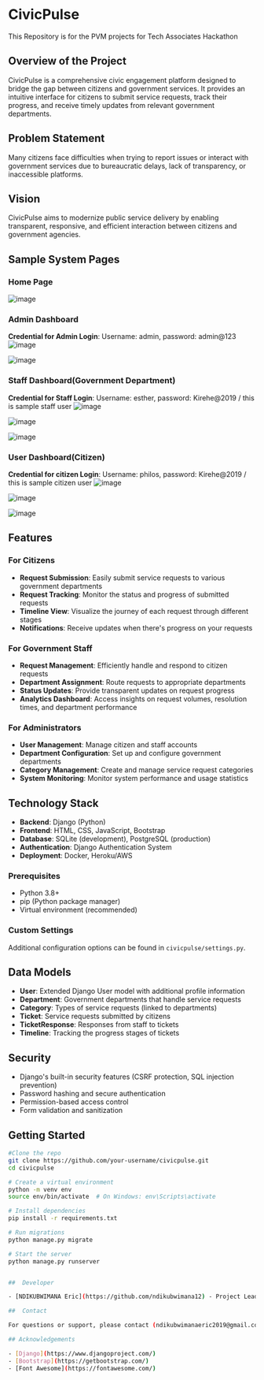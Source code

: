 # CivicPulse
This Repository is for the PVM projects for Tech Associates Hackathon

## Overview of the Project

CivicPulse is a comprehensive civic engagement platform designed to bridge the gap between citizens and government services. It provides an intuitive interface for citizens to submit service requests, track their progress, and receive timely updates from relevant government departments.

## Problem Statement
Many citizens face difficulties when trying to report issues or interact with government services due to bureaucratic delays, lack of transparency, or inaccessible platforms.

## Vision
CivicPulse aims to modernize public service delivery by enabling transparent, responsive, and efficient interaction between citizens and government agencies.


## Sample System Pages
### Home Page
![image](https://github.com/user-attachments/assets/f4ccaa47-5921-458f-8e51-c8ce38272e7c)

### Admin Dashboard

**Credential for Admin Login**: Username: admin, password: admin@123
![image](https://github.com/user-attachments/assets/7e8b6920-dda1-43be-ace6-4dc53f03213b)

![image](https://github.com/user-attachments/assets/91916ec3-ebbe-4873-bf05-364ae911d1e6)

### Staff Dashboard(Government Department)
**Credential for Staff Login**: Username: esther, password: Kirehe@2019 / this is sample staff user
![image](https://github.com/user-attachments/assets/6e60f73a-c4c0-4781-a0d1-84168733cffc)

![image](https://github.com/user-attachments/assets/acc49642-1d6a-4f8e-8382-8703aa9aa950)

![image](https://github.com/user-attachments/assets/4987d341-2880-4193-92f6-53aa02f0b494)

### User Dashboard(Citizen)
**Credential for citizen Login**: Username: philos, password: Kirehe@2019 / this is sample citizen user
![image](https://github.com/user-attachments/assets/c4bfd56b-eb5f-4cd0-976d-d27f4c70f95a)

![image](https://github.com/user-attachments/assets/0c85c599-5862-44e7-96ba-acdc7d4657a2)

![image](https://github.com/user-attachments/assets/e9bd0f39-ce78-454e-a252-f7028b5a1e21)

## Features

### For Citizens
- **Request Submission**: Easily submit service requests to various government departments
- **Request Tracking**: Monitor the status and progress of submitted requests
- **Timeline View**: Visualize the journey of each request through different stages
- **Notifications**: Receive updates when there's progress on your requests

### For Government Staff
- **Request Management**: Efficiently handle and respond to citizen requests
- **Department Assignment**: Route requests to appropriate departments
- **Status Updates**: Provide transparent updates on request progress
- **Analytics Dashboard**: Access insights on request volumes, resolution times, and department performance

### For Administrators
- **User Management**: Manage citizen and staff accounts
- **Department Configuration**: Set up and configure government departments
- **Category Management**: Create and manage service request categories
- **System Monitoring**: Monitor system performance and usage statistics

## Technology Stack

- **Backend**: Django (Python)
- **Frontend**: HTML, CSS, JavaScript, Bootstrap
- **Database**: SQLite (development), PostgreSQL (production)
- **Authentication**: Django Authentication System
- **Deployment**: Docker, Heroku/AWS

### Prerequisites
- Python 3.8+
- pip (Python package manager)
- Virtual environment (recommended)


### Custom Settings
Additional configuration options can be found in `civicpulse/settings.py`.

## Data Models

- **User**: Extended Django User model with additional profile information
- **Department**: Government departments that handle service requests
- **Category**: Types of service requests (linked to departments)
- **Ticket**: Service requests submitted by citizens
- **TicketResponse**: Responses from staff to tickets
- **Timeline**: Tracking the progress stages of tickets

## Security

- Django's built-in security features (CSRF protection, SQL injection prevention)
- Password hashing and secure authentication
- Permission-based access control
- Form validation and sanitization

## Getting Started

```bash
#Clone the repo
git clone https://github.com/your-username/civicpulse.git
cd civicpulse

# Create a virtual environment
python -m venv env
source env/bin/activate  # On Windows: env\Scripts\activate

# Install dependencies
pip install -r requirements.txt

# Run migrations
python manage.py migrate

# Start the server
python manage.py runserver


##  Developer

- [NDIKUBWIMANA Eric](https://github.com/ndikubwimana12) - Project Lead,Backend Developer and Frontend Developer

##  Contact

For questions or support, please contact (ndikubwimanaeric2019@gmail.com).

## Acknowledgements

- [Django](https://www.djangoproject.com/)
- [Bootstrap](https://getbootstrap.com/)
- [Font Awesome](https://fontawesome.com/)



